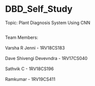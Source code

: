 # DBD_Self_Study
Topic: Plant Diagnosis System Using CNN <br></br>

Team Members: <br></br>
Varsha R Jenni - 1RV18CS183<br></br>
Dave Shivengi Devevndra - 1RV17CS040<br></br>
Sathvik C - 1RV18CS196<br></br>
Ramkumar - 1RV19CS411<br></br>
